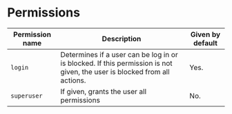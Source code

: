 # Permissions

| Permission name | Description                                                                                                              | Given by default |
| --------------- | ------------------------------------------------------------------------------------------------------------------------ | ---------------- |
| `login`         | Determines if a user can be log in or is blocked. If this permission is not given, the user is blocked from all actions. | Yes.             |
| `superuser`     | If given, grants the user all permissions                                                                                | No.              |

